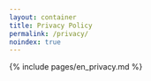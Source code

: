 ```yaml
---
layout: container
title: Privacy Policy
permalink: /privacy/
noindex: true
---
```

{% include pages/en_privacy.md %}
